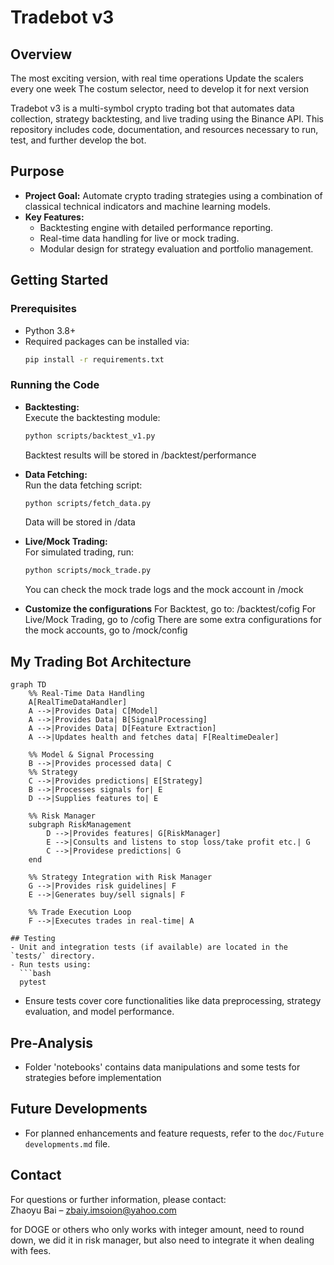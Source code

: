 # Tradebot v3

## Overview
The most exciting version, with real time operations
Update the scalers every one week
The costum selector, need to develop it for next version

Tradebot v3 is a multi-symbol crypto trading bot that automates data collection, strategy backtesting, and live trading using the Binance API. This repository includes code, documentation, and resources necessary to run, test, and further develop the bot.

## Purpose
- **Project Goal:** Automate crypto trading strategies using a combination of classical technical indicators and machine learning models.
- **Key Features:** 
  - Backtesting engine with detailed performance reporting.
  - Real-time data handling for live or mock trading.
  - Modular design for strategy evaluation and portfolio management.

## Getting Started

### Prerequisites
- Python 3.8+
- Required packages can be installed via:
  ```bash
  pip install -r requirements.txt
  ```

### Running the Code
- **Backtesting:**  
  Execute the backtesting module:
  ```bash
  python scripts/backtest_v1.py
  ```
  Backtest results will be stored in /backtest/performance

- **Data Fetching:**  
  Run the data fetching script:
  ```bash
  python scripts/fetch_data.py
  ```
  Data will be stored in /data

- **Live/Mock Trading:**  
  For simulated trading, run:
  ```bash
  python scripts/mock_trade.py
  ```
  You can check the mock trade logs and the mock account in /mock

- **Customize the configurations**
  For Backtest, go to: /backtest/cofig
  For Live/Mock Trading, go to /cofig
  There are some extra configurations for the mock accounts, go to /mock/config

## My Trading Bot Architecture

```mermaid
graph TD
    %% Real-Time Data Handling
    A[RealTimeDataHandler]
    A -->|Provides Data| C[Model]
    A -->|Provides Data| B[SignalProcessing]
    A -->|Provides Data| D[Feature Extraction]
    A -->|Updates health and fetches data| F[RealtimeDealer]

    %% Model & Signal Processing
    B -->|Provides processed data| C
    %% Strategy
    C -->|Provides predictions| E[Strategy]
    B -->|Processes signals for| E
    D -->|Supplies features to| E

    %% Risk Manager
    subgraph RiskManagement
        D -->|Provides features| G[RiskManager]
        E -->|Consults and listens to stop loss/take profit etc.| G
        C -->|Providese predictions| G
    end

    %% Strategy Integration with Risk Manager
    G -->|Provides risk guidelines| F
    E -->|Generates buy/sell signals| F

    %% Trade Execution Loop
    F -->|Executes trades in real-time| A

## Testing
- Unit and integration tests (if available) are located in the `tests/` directory.
- Run tests using:
  ```bash
  pytest
  ```
- Ensure tests cover core functionalities like data preprocessing, strategy evaluation, and model performance.

## Pre-Analysis
- Folder 'notebooks' contains data manipulations and some tests for strategies before implementation

## Future Developments
- For planned enhancements and feature requests, refer to the `doc/Future developments.md` file.


## Contact
For questions or further information, please contact:  
Zhaoyu Bai – zbaiy.imsoion@yahoo.com


for DOGE or others who only works with integer amount, need to round down, we did it in risk manager, but also need to integrate it when dealing with fees.

